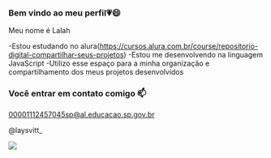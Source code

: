 ### Bem vindo ao meu perfil💗😄

Meu nome é Lalah

-Estou estudando no alura(https://cursos.alura.com.br/course/repositorio-digital-compartilhar-seus-projetos)
-Estou me desenvolvendo na linguagem JavaScript
-Utilizo esse espaço para a minha organização e compartilhamento dos meus projetos desenvolvidos

### Você entrar em contato comigo 📫

00001112457045sp@al.educacao.sp.gov.br

@laysvitt_

![](https://media1.tenor.com/m/C5syml6GmB0AAAAd/lady-and-the-tramp.gif)
